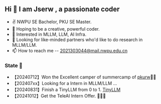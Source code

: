 ## Hi 👋 I am Jserw ,  a passionate coder

- ✌ NWPU SE Bachelor, PKU SE Master.
- 📕 Hoping to be a creative, powerful coder.
- 👀 Interested in MLLM, LLM, AI Infra.
- 💞️ Looking for like-minded partners who'd like to do research in MLLM/LLM. 
- 📫 How to reach me -- 2021303044@mail.nwpu.edu.cn

### State 📰
- 【20240712】Won the Excellent camper of summercamp of [pkurw](https://www.ss.pku.edu.cn/)🎉🎉
- 【202407xx】Looking for a Intern in MLLM/LLM ...
- 【20240831】Finish a TinyLLM from 0 to 1. [TinyLLM](https://github.com/Jse-NGV/TinyLLM)
- 【20241012】Get the TeleAI Intern Offer. 🎉🎉🎉
